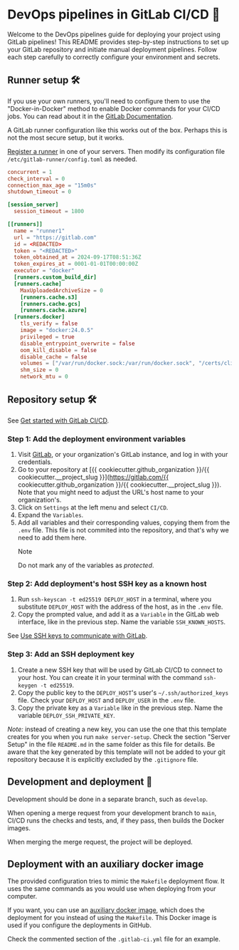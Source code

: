 # DevOps pipelines in GitLab CI/CD 🚀

Welcome to the DevOps pipelines guide for deploying your project using GitLab pipelines!
This README provides step-by-step instructions to set up your GitLab repository and initiate manual deployment pipelines.
Follow each step carefully to correctly configure your environment and secrets.

## Runner setup 🛠️

If you use your own runners, you'll need to configure them to use the "Docker-in-Docker" method to enable Docker commands for your CI/CD jobs.
You can read about it in the [GitLab Documentation](https://docs.gitlab.com/ci/docker/using_docker_build/#use-docker-in-docker).

A GitLab runner configuration like this works out of the box. Perhaps this is not the most secure setup, but it works.

[Register a runner](https://docs.gitlab.com/runner/register/) in one of your servers.
Then modify its configuration file `/etc/gitlab-runner/config.toml` as needed.

```toml
concurrent = 1
check_interval = 0
connection_max_age = "15m0s"
shutdown_timeout = 0

[session_server]
  session_timeout = 1800

[[runners]]
  name = "runner1"
  url = "https://gitlab.com"
  id = <REDACTED>
  token = "<REDACTED>"
  token_obtained_at = 2024-09-17T08:51:36Z
  token_expires_at = 0001-01-01T00:00:00Z
  executor = "docker"
  [runners.custom_build_dir]
  [runners.cache]
    MaxUploadedArchiveSize = 0
    [runners.cache.s3]
    [runners.cache.gcs]
    [runners.cache.azure]
  [runners.docker]
    tls_verify = false
    image = "docker:24.0.5"
    privileged = true
    disable_entrypoint_overwrite = false
    oom_kill_disable = false
    disable_cache = false
    volumes = ["/var/run/docker.sock:/var/run/docker.sock", "/certs/client", "/cache"]
    shm_size = 0
    network_mtu = 0

```

## Repository setup 🛠️

See [Get started with GitLab CI/CD](https://docs.gitlab.com/ee/ci/).

### Step 1: Add the deployment environment variables

1.  Visit [GitLab](https://gitlab.com/), or your organization's GitLab instance, and log in with your credentials.
2.  Go to your repository at [{{ cookiecutter.github_organization }}/{{ cookiecutter.__project_slug }}](https://gitlab.com/{{ cookiecutter.github_organization }}/{{ cookiecutter.__project_slug }}).
    Note that you might need to adjust the URL's host name to your organization's.
3.  Click on `Settings` at the left menu and select `CI/CD`.
4.  Expand the `Variables`.
5.  Add all variables and their corresponding values, copying them from the `.env` file.
    This file is not commited into the repository, and that's why we need to add them here.
    > [!NOTE]
    > Do not mark any of the variables as _protected_.

### Step 2: Add deployment's host SSH key as a known host

1.  Run `ssh-keyscan -t ed25519 DEPLOY_HOST` in a terminal, where you substitute `DEPLOY_HOST` with the address of the host, as in the `.env` file.
2.  Copy the prompted value, and add it as a `Variable` in the GitLab web interface, like in the previous step.
    Name the variable `SSH_KNOWN_HOSTS`.

See [Use SSH keys to communicate with GitLab](https://docs.gitlab.com/ee/user/ssh.html).

### Step 3: Add an SSH deployment key

1.  Create a new SSH key that will be used by GitLab CI/CD to connect to your host.
    You can create it in your terminal with the command `ssh-keygen -t ed25519`.
2.  Copy the public key to the `DEPLOY_HOST`'s user's `~/.ssh/authorized_keys` file.
    Check your `DEPLOY_HOST` and `DEPLOY_USER` in the `.env` file.
3.  Copy the private key as a `Variable` like in the previous step.
    Name the variable `DEPLOY_SSH_PRIVATE_KEY`.

_Note:_ instead of creating a new key, you can use the one that this template creates for you when you run `make server-setup`.
Check the section "Server Setup" in the file `README.md` in the same folder as this file for details.
Be aware that the key generated by this template will not be added to your git repository because it is explicitly excluded by the `.gitignore` file.

## Development and deployment 🚀

Development should be done in a separate branch, such as `develop`.

When opening a merge request from your development branch to `main`, CI/CD runs the checks and tests, and, if they pass, then builds the Docker images.

When merging the merge request, the project will be deployed.

## Deployment with an auxiliary docker image

The provided configuration tries to mimic the `Makefile` deployment flow.
It uses the same commands as you would use when deploying from your computer.

If you want, you can use an [auxiliary docker image](https://github.com/kitconcept/docker-stack-deploy/), which does the deployment for you instead of using the `Makefile`.
This Docker image is used if you configure the deployments in GitHub.

Check the commented section of the `.gitlab-ci.yml` file for an example.
